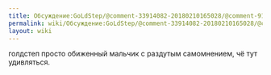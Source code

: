 ```yaml
---
title: Обсуждение:GoLdStep/@comment-33914082-20180210165028/@comment-91.212.68.226-20180210174535
permalink: wiki/Обсуждение:GoLdStep/@comment-33914082-20180210165028/@comment-91.212.68.226-20180210174535/
layout: wiki
---
```


голдстеп просто обиженный мальчик с раздутым самомнением, чё тут
удивляться.
